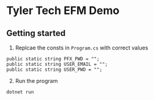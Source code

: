 # Tyler Tech EFM Demo

## Getting started
1. Replcae the consts in `Program.cs` with correct values
```
public static string PFX_PWD = "";
public static string USER_EMAIL = "";
public static string USER_PWD = "";
```

2. Run the program
```
dotnet run
```